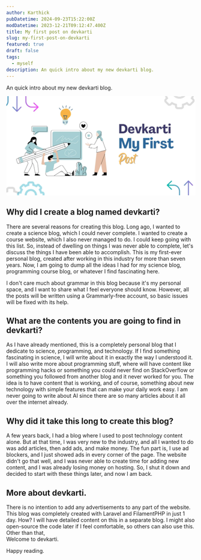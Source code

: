 ```yaml
---
author: Karthick
pubDatetime: 2024-09-23T15:22:00Z
modDatetime: 2023-12-21T09:12:47.400Z
title: My first post on devkarti
slug: my-first-post-on-devkarti
featured: true
draft: false
tags:
  - myself
description: An quick intro about my new devkarti blog.
---
```


An quick intro about my new devkarti blog.

![Image 0: My first post on devkarti.](/src/assets/images/myfirstpost.webp)

## Why did I create a blog named devkarti?

There are several reasons for creating this blog. Long ago, I wanted to create a science blog, which I could never complete. I wanted to create a course website, which I also never managed to do. I could keep going with this list. So, instead of dwelling on things I was never able to complete, let's discuss the things I have been able to accomplish. This is my first-ever personal blog, created after working in this industry for more than seven years. Now, I am going to dump all the ideas I had for my science blog, programming course blog, or whatever I find fascinating here.

I don't care much about grammar in this blog because it's my personal space, and I want to share what I feel everyone should know. However, all the posts will be written using a Grammarly-free account, so basic issues will be fixed with its help.

## What are the contents you are going to find in devkarti?

As I have already mentioned, this is a completely personal blog that I dedicate to science, programming, and technology. If I find something fascinating in science, I will write about it in exactly the way I understood it. I will also write more about programming stuff, where will have content like programming hacks or something you could never find on StackOverflow or something you followed from another blog and it never worked for you. The idea is to have content that is working, and of course, something about new technology with simple features that can make your daily work easy. I am never going to write about AI since there are so many articles about it all over the internet already.

## Why did it take this long to create this blog?

A few years back, I had a blog where I used to post technology content alone. But at that time, I was very new to the industry, and all I wanted to do was add articles, then add ads, and make money. The fun part is, I use ad blockers, and I just showed ads in every corner of the page. The website didn't go that well, and I was never able to create time for adding new content, and I was already losing money on hosting. So, I shut it down and decided to start with these things later, and now I am back.

## More about devkarti.

There is no intention to add any advertisements to any part of the website. This blog was completely created with Laravel and FilamentPHP in just 1 day. How? I will have detailed content on this in a separate blog. I might also open-source the code later if I feel comfortable, so others can also use this. Other than that,  
Welcome to devkarti.

Happy reading.

